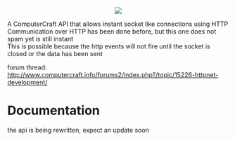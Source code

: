 <p align="center"><img src="http://i.imgur.com/FeNFuvI.png"></p>

A ComputerCraft API that allows instant socket like connections using HTTP<br>
Communication over HTTP has been done before, but this one does not spam yet is still instant<br>
This is possible because the http events will not fire until the socket is closed or the data has been sent<br>

forum thread: http://www.computercraft.info/forums2/index.php?/topic/15226-httpnet-development/

Documentation
=======

the api is being rewritten, expect an update soon
